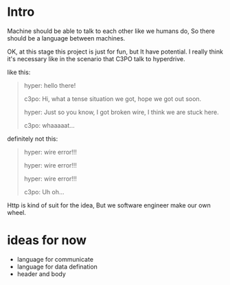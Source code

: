 # Intro

Machine should be able to talk to each other like we humans do,  So there should be a language between machines. 

OK, at  this stage this project is just for fun, but It have potential. I really think it's necessary like in the scenario that C3PO talk to hyperdrive.

like this:

> hyper: hello there!
>
> c3po:  Hi, what a tense situation we got, hope we got out soon.
>
> hyper: Just so you know, I got broken wire, I think we are stuck here.
>
> c3po: whaaaaat...

definitely not this:

> hyper:  wire error!!!
>
> hyper:  wire error!!!
>
> hyper:  wire error!!!
>
> c3po: Uh oh...



 Http is kind of suit for the idea, But we software engineer make our own wheel.



# ideas for now

- language for communicate
- language for data defination
- header and body